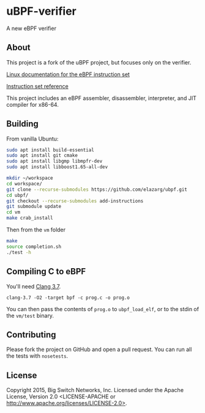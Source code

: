# uBPF-verifier

A new eBPF verifier

## About

This project is a fork of the uBPF project, but focuses only on the verifier.

[Linux documentation for the eBPF instruction set](https://www.kernel.org/doc/Documentation/networking/filter.txt)

[Instruction set reference](https://github.com/iovisor/bpf-docs/blob/master/eBPF.md)

This project includes an eBPF assembler, disassembler, interpreter,
and JIT compiler for x86-64.

## Building

From vanilla Ubuntu:
```bash
sudo apt install build-essential 
sudo apt install git cmake
sudo apt install libgmp libmpfr-dev 
sudo apt install libboost1.65-all-dev 

mkdir ~/workspace
cd workspace/
git clone --recurse-submodules https://github.com/elazarg/ubpf.git
cd ubpf/
git checkout --recurse-submodules add-instructions
git submodule update
cd vm
make crab_install
```

Then from the `vm` folder
```bash
make
source completion.sh
./test -h
```

## Compiling C to eBPF

You'll need [Clang 3.7](http://llvm.org/releases/download.html#3.7.0).

    clang-3.7 -O2 -target bpf -c prog.c -o prog.o

You can then pass the contents of `prog.o` to `ubpf_load_elf`, or to the stdin of
the `vm/test` binary.

## Contributing

Please fork the project on GitHub and open a pull request. You can run all the
tests with `nosetests`.

## License

Copyright 2015, Big Switch Networks, Inc. Licensed under the Apache License, Version 2.0
<LICENSE-APACHE or http://www.apache.org/licenses/LICENSE-2.0>.
